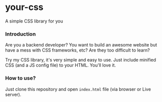 # your-css

A simple CSS library for you

### Introduction

Are you a backend developer? You want to build an awesome website but have a mess with CSS frameworks, etc? Are they too difficult to learn?

Try my CSS library, it's very simple and easy to use. Just include minified CSS (and a JS config file) to your HTML. You'll love it.

### How to use?

Just clone this repository and open `index.html` file (via browser or Live server).
